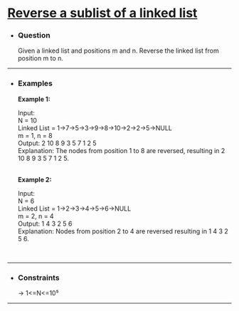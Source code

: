 <a href="https://practice.geeksforgeeks.org/problems/reverse-a-sublist-of-a-linked-list/1#"><h1>Reverse a sublist of a linked list</h1></a>

- <h3>Question</h3>
    Given a linked list and positions m and n. Reverse the linked list from position m to n.
<hr>

- <h3>Examples</h3>
    <div>
    <b>Example 1:</b>

    Input:<br>
    N = 10<br>
    Linked List = 1->7->5->3->9->8->10->2->2->5->NULL<br>
    m = 1, n = 8<br>
    Output: 2 10 8 9 3 5 7 1 2 5<br>
    Explanation: The nodes from position 1 to 8 are reversed, resulting in 2 10 8 9 3 5 7 1 2 5.
    </div>
    <br>
    <div>
    <b>Example 2:</b>

    Input:<br>
    N = 6<br>
    Linked List = 1->2->3->4->5->6->NULL<br>
    m = 2, n = 4<br>
    Output: 1 4 3 2 5 6<br>
    Explanation: Nodes from position 2 to 4 are reversed resulting in 1 4 3 2 5 6.
    </div>
    <br>
<hr>

- <h3>Constraints</h3>
    → 1<=N<=10⁵
<hr>

